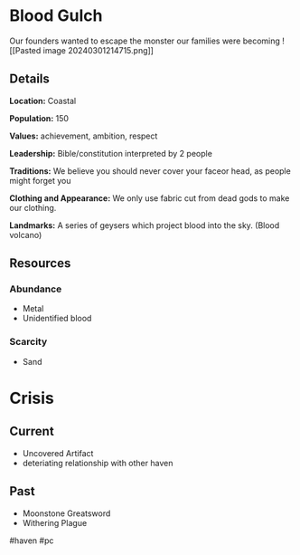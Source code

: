 # Blood Gulch
Our founders wanted to escape the monster our families were becoming
![[Pasted image 20240301214715.png]]

## Details
**Location:** Coastal

**Population:** 150

**Values:** achievement, ambition, respect

**Leadership:** Bible/constitution interpreted by 2 people

**Traditions:** We believe you should never cover your faceor head, as people might forget you

**Clothing and Appearance:** We only use fabric cut from dead gods to make our clothing.

**Landmarks:** A series of geysers which project blood into the sky. (Blood volcano)

## Resources

### Abundance
- Metal
- Unidentified blood

### Scarcity
- Sand

# Crisis
## Current
- Uncovered Artifact
- deteriating relationship with other haven

## Past
- Moonstone Greatsword
- Withering Plague

#haven #pc